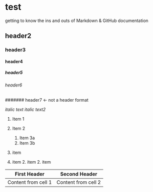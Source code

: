 # test
getting to know the ins and outs of Markdown &amp; GitHub documentation

## header2
### header3
#### header4
##### header5
###### header6
####### header7 <- not a header format

*italic text*
_italic text2_

1. Item 1
1. Item 2
	1. Item 3a
	1. Item 3b
	
2. item
2. item
	2. item
	2. item
	
First Header|Second Header
--|--
Content from cell 1|Content from cell 2
